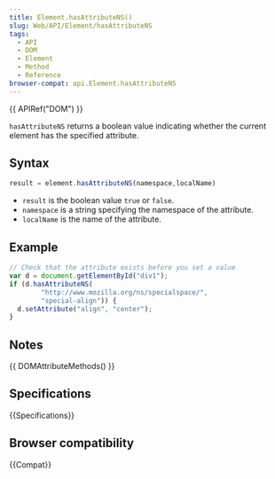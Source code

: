 ```yaml
---
title: Element.hasAttributeNS()
slug: Web/API/Element/hasAttributeNS
tags:
  - API
  - DOM
  - Element
  - Method
  - Reference
browser-compat: api.Element.hasAttributeNS
---
```

{{ APIRef("DOM") }}

`hasAttributeNS` returns a boolean value indicating whether the current element has the specified attribute.

## Syntax

```js
result = element.hasAttributeNS(namespace,localName)
```

- `result` is the boolean value `true` or `false`.
- `namespace` is a string specifying the namespace of the attribute.
- `localName` is the name of the attribute.

## Example

```js
// Check that the attribute exists before you set a value
var d = document.getElementById("div1");
if (d.hasAttributeNS(
        "http://www.mozilla.org/ns/specialspace/",
        "special-align")) {
  d.setAttribute("align", "center");
}
```

## Notes

{{ DOMAttributeMethods() }}

## Specifications

{{Specifications}}

## Browser compatibility

{{Compat}}

